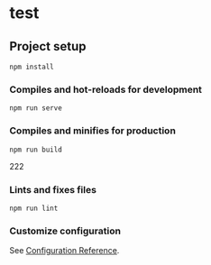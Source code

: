 # test

## Project setup
```
npm install
```

### Compiles and hot-reloads for development
```
npm run serve
```

### Compiles and minifies for production
```
npm run build
```
222

### Lints and fixes files
```
npm run lint
```

### Customize configuration
See [Configuration Reference](https://cli.vuejs.org/config/).
